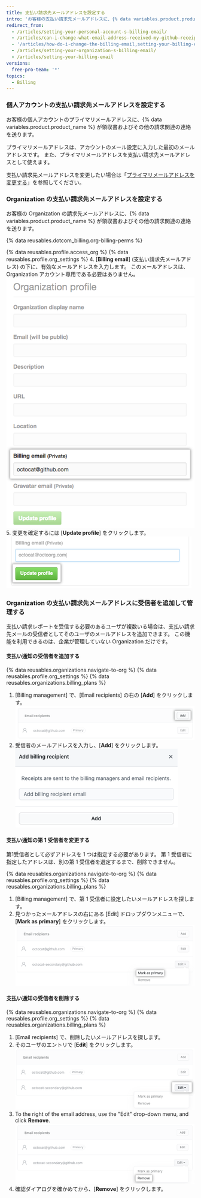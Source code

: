 ```yaml
---
title: 支払い請求先メールアドレスを設定する
intro: 'お客様の支払い請求先メールアドレスに、{% data variables.product.product_name %} が領収書およびその他の請求関連の連絡を送ります。'
redirect_from:
  - /articles/setting-your-personal-account-s-billing-email/
  - /articles/can-i-change-what-email-address-received-my-github-receipt/
  - '/articles/how-do-i-change-the-billing-email,setting-your-billing-email/'
  - /articles/setting-your-organization-s-billing-email/
  - /articles/setting-your-billing-email
versions:
  free-pro-team: '*'
topics:
  - Billing
---
```


### 個人アカウントの支払い請求先メールアドレスを設定する

お客様の個人アカウントのプライマリメールアドレスに、{% data variables.product.product_name %} が領収書およびその他の請求関連の連絡を送ります。

プライマリメールアドレスは、アカウントのメール設定に入力した最初のメールアドレスです。 また、プライマリメールアドレスを支払い請求先メールアドレスとして使えます。

支払い請求先メールアドレスを変更したい場合は「[プライマリメールアドレスを変更する](/articles/changing-your-primary-email-address)」を参照してください。

### Organization の支払い請求先メールアドレスを設定する

お客様の Organization の請求先メールアドレスに、{% data variables.product.product_name %} が領収書およびその他の請求関連の連絡を送ります。

{% data reusables.dotcom_billing.org-billing-perms %}

{% data reusables.profile.access_org %}
{% data reusables.profile.org_settings %}
4. [**Billing email**] (支払い請求先メールアドレス) の下に、有効なメールアドレスを入力します。 このメールアドレスは、Organization アカウント専用である必要はありません。 ![支払い請求先メールアドレステキストボックス](/assets/images/help/settings/org-billing-email.png)
5. 変更を確定するには [**Update profile**] をクリックします。 ![[Update profile] ボタン](/assets/images/help/settings/update-profile-button.png)

### Organization の支払い請求先メールアドレスに受信者を追加して管理する

支払い請求レポートを受信する必要のあるユーザが複数いる場合は、支払い請求先メールの受信者としてそのユーザのメールアドレスを追加できます。 この機能を利用できるのは、企業が管理していない Organization だけです。

#### 支払い通知の受信者を追加する

{% data reusables.organizations.navigate-to-org %}
{% data reusables.profile.org_settings %}
{% data reusables.organizations.billing_plans %}
1. [Billing management] で、[Email recipients] の右の [**Add**] をクリックします。 ![受信者を追加](/assets/images/help/billing/billing-add-email-recipient.png)
1. 受信者のメールアドレスを入力し、[**Add**] をクリックします。 ![受信者追加のモーダル](/assets/images/help/billing/billing-add-email-recipient-modal.png)

#### 支払い通知の第 1 受信者を変更する

第1受信者として必ずアドレスを 1 つは指定する必要があります。 第 1 受信者に指定したアドレスは、別の第 1 受信者を選定するまで、削除できません。

{% data reusables.organizations.navigate-to-org %}
{% data reusables.profile.org_settings %}
{% data reusables.organizations.billing_plans %}
1. [Billing management] で、第 1 受信者に設定したいメールアドレスを探します。
1. 見つかったメールアドレスの右にある [Edit] ドロップダウンメニューで、[**Mark as primary**] をクリックします。 ![第 1 受信者としてマーク](/assets/images/help/billing/billing-change-primary-email-recipient.png)

#### 支払い通知の受信者を削除する

{% data reusables.organizations.navigate-to-org %}
{% data reusables.profile.org_settings %}
{% data reusables.organizations.billing_plans %}
1. [Email recipients] で、削除したいメールアドレスを探します。
1. そのユーザのエントリで [**Edit**] をクリックします。 ![受信者を編集する](/assets/images/help/billing/billing-edit-email-recipient.png)
1. To the right of the email address, use the "Edit" drop-down menu, and click **Remove**. ![受信者を削除する](/assets/images/help/billing/billing-remove-email-recipient.png)
1. 確認ダイアログを確かめてから、[**Remove**] をクリックします。
